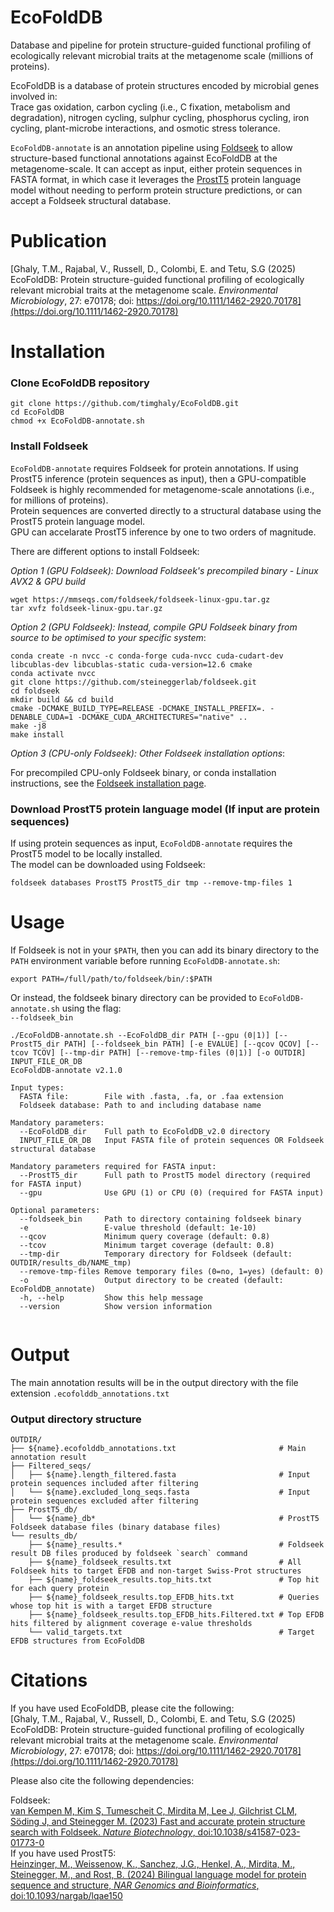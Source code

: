 # EcoFoldDB
Database and pipeline for protein structure-guided functional profiling of ecologically relevant microbial traits at the metagenome scale (millions of proteins).

EcoFoldDB is a database of protein structures encoded by microbial genes involved in:  
Trace gas oxidation, carbon cycling (i.e., C fixation, metabolism and degradation), nitrogen cycling, sulphur cycling, phosphorus cycling, iron cycling, plant-microbe interactions, and osmotic stress tolerance.

`EcoFoldDB-annotate` is an annotation pipeline using [Foldseek](https://doi.org/10.1038/s41587-023-01773-0) to allow structure-based functional annotations against EcoFoldDB at the metagenome-scale. It can accept as input, either protein sequences in FASTA format, in which case it leverages the [ProstT5](https://doi.org/10.1093/nargab/lqae150) protein language model without needing to perform protein structure predictions, or can accept a Foldseek structural database.

# Publication
[Ghaly, T.M., Rajabal, V., Russell, D., Colombi, E. and Tetu, S.G (2025) EcoFoldDB: Protein structure-guided functional profiling of ecologically relevant microbial traits at the metagenome scale. *Environmental Microbiology*, 27: e70178; doi: https://doi.org/10.1111/1462-2920.70178](https://doi.org/10.1111/1462-2920.70178)


# Installation

### Clone EcoFoldDB repository
```
git clone https://github.com/timghaly/EcoFoldDB.git
cd EcoFoldDB
chmod +x EcoFoldDB-annotate.sh
```
### Install Foldseek
`EcoFoldDB-annotate` requires Foldseek for protein annotations. If using ProstT5 inference (protein sequences as input), then a GPU-compatible Foldseek is highly recommended for metagenome-scale annotations (i.e., for millions of proteins).  
Protein sequences are converted directly to a structural database using the ProstT5 protein language model.  
GPU can accelarate ProstT5 inference by one to two orders of magnitude.  

There are different options to install Foldseek:  

*Option 1 (GPU Foldseek): Download Foldseek's precompiled binary - Linux AVX2 & GPU build*
```
wget https://mmseqs.com/foldseek/foldseek-linux-gpu.tar.gz
tar xvfz foldseek-linux-gpu.tar.gz
```
*Option 2 (GPU Foldseek): Instead, compile GPU Foldseek binary from source to be optimised to your specific system*:

```
conda create -n nvcc -c conda-forge cuda-nvcc cuda-cudart-dev libcublas-dev libcublas-static cuda-version=12.6 cmake
conda activate nvcc
git clone https://github.com/steineggerlab/foldseek.git
cd foldseek
mkdir build && cd build
cmake -DCMAKE_BUILD_TYPE=RELEASE -DCMAKE_INSTALL_PREFIX=. -DENABLE_CUDA=1 -DCMAKE_CUDA_ARCHITECTURES="native" ..
make -j8
make install
```

*Option 3 (CPU-only Foldseek): Other Foldseek installation options*:  

For precompiled CPU-only Foldseek binary, or conda installation instructions, see the [Foldseek installation page](https://github.com/steineggerlab/foldseek?tab=readme-ov-file#installation).


### Download ProstT5 protein language model (If input are protein sequences)

If using protein sequences as input, `EcoFoldDB-annotate` requires the ProstT5 model to be locally installed.  
The model can be downloaded using Foldseek:

```
foldseek databases ProstT5 ProstT5_dir tmp --remove-tmp-files 1
```

# Usage
If Foldseek is not in your `$PATH`, then you can add its binary directory to the `PATH` environment variable before running `EcoFoldDB-annotate.sh`:
```
export PATH=/full/path/to/foldseek/bin/:$PATH
```
Or instead, the foldseek binary directory can be provided to `EcoFoldDB-annotate.sh` using the flag:  
``` --foldseek_bin ```


```
./EcoFoldDB-annotate.sh --EcoFoldDB_dir PATH [--gpu (0|1)] [--ProstT5_dir PATH] [--foldseek_bin PATH] [-e EVALUE] [--qcov QCOV] [--tcov TCOV] [--tmp-dir PATH] [--remove-tmp-files (0|1)] [-o OUTDIR] INPUT_FILE_OR_DB
EcoFoldDB-annotate v2.1.0

Input types:
  FASTA file:        File with .fasta, .fa, or .faa extension
  Foldseek database: Path to and including database name

Mandatory parameters:
  --EcoFoldDB_dir    Full path to EcoFoldDB_v2.0 directory
  INPUT_FILE_OR_DB   Input FASTA file of protein sequences OR Foldseek structural database

Mandatory parameters required for FASTA input:
  --ProstT5_dir      Full path to ProstT5 model directory (required for FASTA input)
  --gpu              Use GPU (1) or CPU (0) (required for FASTA input)

Optional parameters:
  --foldseek_bin     Path to directory containing foldseek binary
  -e                 E-value threshold (default: 1e-10)
  --qcov             Minimum query coverage (default: 0.8)
  --tcov             Minimum target coverage (default: 0.8)
  --tmp-dir          Temporary directory for Foldseek (default: OUTDIR/results_db/NAME_tmp)
  --remove-tmp-files Remove temporary files (0=no, 1=yes) (default: 0)
  -o                 Output directory to be created (default: EcoFoldDB_annotate)
  -h, --help         Show this help message
  --version          Show version information


```
# Output
The main annotation results will be in the output directory with the file extension `.ecofolddb_annotations.txt`

### Output directory structure
```
OUTDIR/
├── ${name}.ecofolddb_annotations.txt                       # Main annotation result
├── Filtered_seqs/
│   ├── ${name}.length_filtered.fasta                       # Input protein sequences included after filtering
│   └── ${name}.excluded_long_seqs.fasta                    # Input protein sequences excluded after filtering
├── ProstT5_db/
│   └── ${name}_db*                                         # ProstT5 Foldseek database files (binary database files)
└── results_db/                                             
    ├── ${name}_results.*                                   # Foldseek result DB files produced by foldseek `search` command
    ├── ${name}_foldseek_results.txt                        # All Foldseek hits to target EFDB and non-target Swiss-Prot structures
    ├── ${name}_foldseek_results.top_hits.txt               # Top hit for each query protein
    ├── ${name}_foldseek_results.top_EFDB_hits.txt          # Queries whose top hit is with a target EFDB structure
    ├── ${name}_foldseek_results.top_EFDB_hits.Filtered.txt # Top EFDB hits filtered by alignment coverage e-value thresholds
    └── valid_targets.txt                                   # Target EFDB structures from EcoFoldDB
```

# Citations
If you have used EcoFoldDB, please cite the following:  
[Ghaly, T.M., Rajabal, V., Russell, D., Colombi, E. and Tetu, S.G (2025) EcoFoldDB: Protein structure-guided functional profiling of ecologically relevant microbial traits at the metagenome scale. *Environmental Microbiology*, 27: e70178; doi: https://doi.org/10.1111/1462-2920.70178](https://doi.org/10.1111/1462-2920.70178)



Please also cite the following dependencies:

Foldseek:  
[van Kempen M, Kim S, Tumescheit C, Mirdita M, Lee J, Gilchrist CLM, Söding J, and Steinegger M. (2023) Fast and accurate protein structure search with Foldseek. *Nature Biotechnology*, doi:10.1038/s41587-023-01773-0](https://doi.org/10.1038/s41587-023-01773-0)  
If you have used ProstT5:  
[Heinzinger, M., Weissenow, K., Sanchez, J.G., Henkel, A., Mirdita, M., Steinegger, M., and Rost, B. (2024) Bilingual language model for protein sequence and structure, *NAR Genomics and Bioinformatics*, doi:10.1093/nargab/lqae150](https://doi.org/10.1093/nargab/lqae150)  

